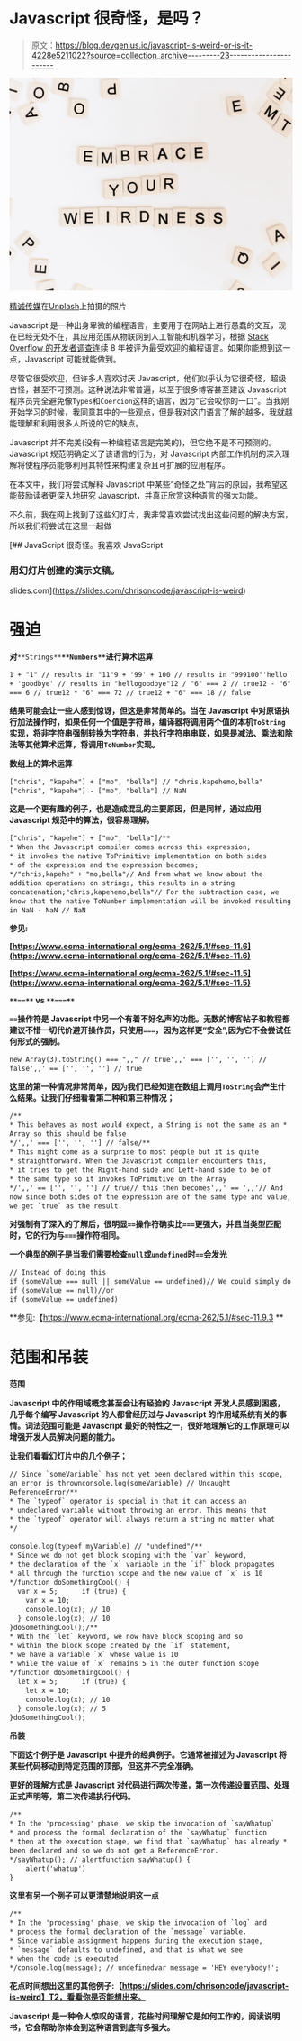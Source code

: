 # Javascript 很奇怪，是吗？

> 原文：<https://blog.devgenius.io/javascript-is-weird-or-is-it-4228e5211022?source=collection_archive---------23----------------------->

![](img/0c4fae0c2f578fb20ccaebb192812be9.png)

[精诚传媒](https://unsplash.com/@sincerelymedia?utm_source=medium&utm_medium=referral)在[Unplash](https://unsplash.com?utm_source=medium&utm_medium=referral)上拍摄的照片

Javascript 是一种出身卑微的编程语言，主要用于在网站上进行愚蠢的交互，现在已经无处不在，其应用范围从物联网到人工智能和机器学习，根据 [Stack Overflow 的开发者调查](https://insights.stackoverflow.com/survey/2020#most-popular-technologies)连续 8 年被评为最受欢迎的编程语言。如果你能想到这一点，Javascript 可能就能做到。

尽管它很受欢迎，但许多人喜欢讨厌 Javascript，他们似乎认为它很奇怪，超级古怪，甚至不可预测。这种说法非常普遍，以至于很多博客甚至建议 Javascript 程序员完全避免像`Types`和`Coercion`这样的语言，因为“它会咬你的一口”。当我刚开始学习的时候，我同意其中的一些观点，但是我对这门语言了解的越多，我就越能理解和利用很多人所说的它的缺点。

Javascript 并不完美(没有一种编程语言是完美的)，但它绝不是不可预测的。Javascript 规范明确定义了该语言的行为，对 Javascript 内部工作机制的深入理解将使程序员能够利用其特性来构建复杂且可扩展的应用程序。

在本文中，我们将尝试解释 Javascript 中某些“奇怪之处”背后的原因，我希望这能鼓励读者更深入地研究 Javascript，并真正欣赏这种语言的强大功能。

不久前，我在网上找到了这些幻灯片，我非常喜欢尝试找出这些问题的解决方案，所以我们将尝试在这里一起做

[](https://slides.com/chrisoncode/javascript-is-weird) [## JavaScript 很奇怪。我喜欢 JavaScript

### 用幻灯片创建的演示文稿。

slides.com](https://slides.com/chrisoncode/javascript-is-weird) 

# 强迫

**对**`**Strings**`**`**Numbers**`进行算术运算**

```
1 + "1" // results in "11"9 + '99' + 100 // results in "999100"'hello' + 'goodbye' // results in "hellogoodbye"12 / "6" === 2 // true12 - "6" === 6 // true12 * "6" === 72 // true12 + "6" === 18 // false
```

**结果可能会让一些人感到惊讶，但这是非常简单的。当在 Javascript 中对原语执行加法操作时，如果任何一个值是字符串，编译器将调用两个值的本机`ToString`实现，将非字符串强制转换为字符串，并执行字符串串联，如果是减法、乘法和除法等其他算术运算，将调用`ToNumber`实现。**

****数组上的算术运算****

```
["chris", "kapehe"] + ["mo", "bella"] // "chris,kapehemo,bella"["chris", "kapehe"] - ["mo", "bella"] // NaN
```

**这是一个更有趣的例子，也是造成混乱的主要原因，但是同样，通过应用 Javascript 规范中的算法，很容易理解。**

```
["chris", "kapehe"] + ["mo", "bella"]/**
* When the Javascript compiler comes across this expression,
* it invokes the native ToPrimitive implementation on both sides
* of the expression and the expression becomes;
*/"chris,kapehe" + "mo,bella"// And from what we know about the addition operations on strings, this results in a string concatenation;"chris,kapehemo,bella"// For the subtraction case, we know that the native ToNumber implementation will be invoked resulting in NaN - NaN // NaN
```

**参见:**

**[https://www.ecma-international.org/ecma-262/5.1/#sec-11.6](https://www.ecma-international.org/ecma-262/5.1/#sec-11.6)**

**[https://www.ecma-international.org/ecma-262/5.1/#sec-11.5](https://www.ecma-international.org/ecma-262/5.1/#sec-11.5)**

**`**==**` **vs** `**===**`**

**`==`操作符是 Javascript 中另一个有着不好名声的功能。无数的博客帖子和教程都建议不惜一切代价避开操作员，只使用`===`，因为这样更“安全”,因为它不会尝试任何形式的强制。**

```
new Array(3).toString() === ",," // true',,' === ['', '', ''] // false',,' == ['', '', ''] // true
```

**这里的第一种情况非常简单，因为我们已经知道在数组上调用`ToString`会产生什么结果。让我们仔细看看第二种和第三种情况；**

```
/**
* This behaves as most would expect, a String is not the same as an * Array so this should be false
*/',,' === ['', '', ''] // false/**
* This might come as a surprise to most people but it is quite
* straightforward. When the Javascript compiler encounters this, 
* it tries to get the Right-hand side and Left-hand side to be of
* the same type so it invokes ToPrimitive on the Array
*/',,' == ['', '', ''] // true// this then becomes',,' == ',,'// And now since both sides of the expression are of the same type and value, we get `true` as the result.
```

**对强制有了深入的了解后，很明显`==`操作符确实比`===`更强大，并且当类型匹配时，它的行为与`===`操作符相同。**

**一个典型的例子是当我们需要检查`null`或`undefined`时`==`会发光**

```
// Instead of doing this
if (someValue === null || someValue == undefined)// We could simply do
if (someValue == null)//or
if (someValue == undefined)
```

**参见:【https://www.ecma-international.org/ecma-262/5.1/#sec-11.9.3 **

# **范围和吊装**

****范围****

**Javascript 中的作用域概念甚至会让有经验的 Javascript 开发人员感到困惑，几乎每个编写 Javascript 的人都曾经历过与 Javascript 的作用域系统有关的事情。词法范围可能是 Javascript 最好的特性之一，很好地理解它的工作原理可以增强开发人员解决问题的能力。**

**让我们看看幻灯片中的几个例子；**

```
// Since `someVariable` has not yet been declared within this scope, an error is thrownconsole.log(someVariable) // Uncaught ReferenceError/**
* The `typeof` operator is special in that it can access an 
* undeclared variable without throwing an error. This means that 
* the `typeof` operator will always return a string no matter what
*/

console.log(typeof myVariable) // "undefined"/**
* Since we do not get block scoping with the `var` keyword, 
* the declaration of the `x` variable in the `if` block propagates 
* all through the function scope and the new value of `x` is 10
*/function doSomethingCool() {
  var x = 5;      if (true) {
    var x = 10;     
    console.log(x); // 10
  } console.log(x); // 10
}doSomethingCool();/**
* With the `let` keyword, we now have block scoping and so 
* within the block scope created by the `if` statement, 
* we have a variable `x` whose value is 10
* while the value of `x` remains 5 in the outer function scope
*/function doSomethingCool() {
  let x = 5;      if (true) {
    let x = 10;     
    console.log(x); // 10
  } console.log(x); // 5
}doSomethingCool();
```

****吊装****

**下面这个例子是 Javascript 中提升的经典例子。它通常被描述为 Javascript 将某些代码移动到特定范围的顶部，但这并不完全准确。**

**更好的理解方式是 Javascript 对代码进行两次传递，第一次传递设置范围、处理正式声明等，第二次传递执行代码。**

```
/**
* In the 'processing' phase, we skip the invocation of `sayWhatup` 
* and process the formal declaration of the `sayWhatup` function
* then at the execution stage, we find that `sayWhatup` has already * been declared and so we do not get a ReferenceError.
*/sayWhatup(); // alertfunction sayWhatup() {
    alert('whatup')
}
```

**这里有另一个例子可以更清楚地说明这一点**

```
/**
* In the 'processing' phase, we skip the invocation of `log` and 
* process the formal declaration of the `message` variable. 
* Since variable assignment happens during the execution stage, 
* `message` defaults to undefined, and that is what we see 
* when the code is executed.
*/console.log(message); // undefinedvar message = 'HEY everybody!';
```

**花点时间想出这里的其他例子:【https://slides.com/chrisoncode/javascript-is-weird】T2，看看你是否能想出来。**

**Javascript 是一种令人惊叹的语言，花些时间理解它是如何工作的，阅读说明书，它会帮助你体会到这种语言到底有多强大。**